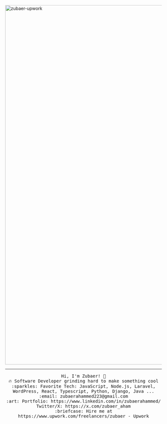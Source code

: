 <img width="1157" alt="zubaer-upwork" src="https://github.com/user-attachments/assets/97aa1994-97bc-4dd0-bb5d-bf853b11a36b" />

 <hr></hr>
<p align="center">
  <samp>
    Hi, I'm Zubaer! 👋 <br>
    🔥 Software Developer grinding hard to make something cool  <br>
    :sparkles: Favorite Tech: JavaScript, Node.js, Laravel, WordPress, React, Typescript, Python, Django, Java ... <br>
    :email:	zubaerahammed223@gmail.com <br>
    :art: Portfolio: https://www.linkedin.com/in/zubaerahammed/ <br>
                Twitter/X: https://x.com/zubaer_aham<br>
  :briefcase: Hire me at https://www.upwork.com/freelancers/zubaer - Upwork <br>

  </samp>
</p>
